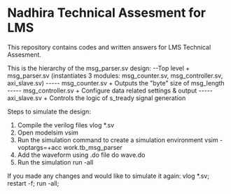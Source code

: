# Nadhira Technical Assesment for LMS

This repository contains codes and written answers for LMS Technical Assesment.

This is the hierarchy of the msg_parser.sv design:
--Top level
		+ msg_parser.sv
		  (instantiates 3 modules: msg_counter.sv, msg_controller.sv, axi_slave.sv)
----- msg_counter.sv
						+ Outputs the "byte" size of msg_length
----- msg_controller.sv
						+ Configure data related settings & output
----- axi_slave.sv
						+ Controls the logic of s_tready signal generation

Steps to simulate the design:
1. Compile the verilog files
			vlog *.sv
2. Open modelsim
			vsim
3. Run the simulation command to create a simulation environment
			vsim -voptargs=+acc work.tb_msg_parser
4. Add the waveform using .do file
			do wave.do
5. Run the simulation
			run -all
			
If you made any changes and would like to simulate it again:
vlog *.sv; restart -f; run -all;


 
